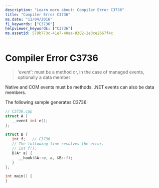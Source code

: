```yaml
---
description: "Learn more about: Compiler Error C3736"
title: "Compiler Error C3736"
ms.date: "11/04/2016"
f1_keywords: ["C3736"]
helpviewer_keywords: ["C3736"]
ms.assetid: 579b773c-41e7-40ea-8382-2e3ce2667f4c
---
```

# Compiler Error C3736

> 'event': must be a method or, in the case of managed events, optionally a data member

Native and COM events must be methods. .NET events can also be data members.

The following sample generates C3736:

```cpp
// C3736.cpp
struct A {
   __event int e();
};

struct B {
   int f;   // C3736
   // The following line resolves the error.
   // int f();
   B(A* a) {
      __hook(&A::e, a, &B::f);
   }
};

int main() {
}
```
